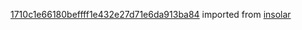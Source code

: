 [1710c1e66180beffff1e432e27d71e6da913ba84](https://github.com/insolar/insolar/commit/1710c1e66180beffff1e432e27d71e6da913ba84) imported from [insolar](https://github.com/insolar/insolar)
